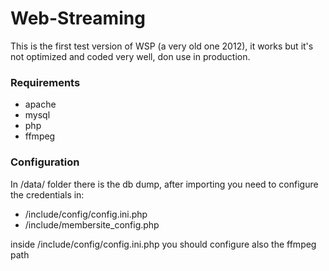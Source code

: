 # Web-Streaming

This is the first test version of WSP (a very old one 2012), it works but it's not optimized and coded very well, don use in production.

### Requirements
- apache
- mysql
- php
- ffmpeg

### Configuration

In /data/ folder there is the db dump, after importing you need to configure the credentials in:
- /include/config/config.ini.php
- /include/membersite_config.php

inside /include/config/config.ini.php you should configure also the ffmpeg path

